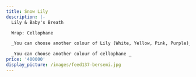 ```yaml
---
title: Snow Lily
description: |-
  Lily & Baby's Breath

  Wrap: Cellophane

  _You can choose another colour of Lily (White, Yellow, Pink, Purple)_

  _You can choose another colour of cellophane _
price: '400000'
display_picture: /images/feed137-bersemi.jpg
---
```


